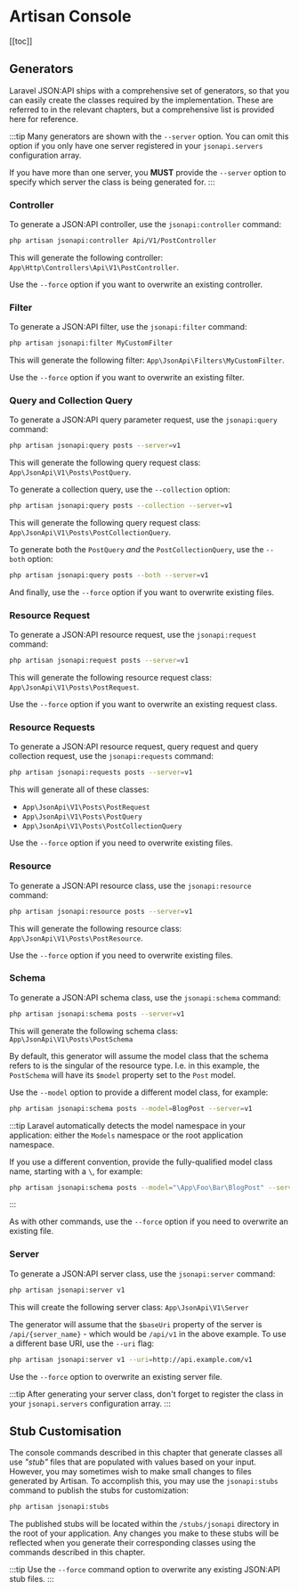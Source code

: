 # Artisan Console

[[toc]]

## Generators

Laravel JSON:API ships with a comprehensive set of generators, so that
you can easily create the classes required by the implementation.
These are referred to in the relevant chapters, but a comprehensive
list is provided here for reference.

:::tip
Many generators are shown with the `--server` option. You can omit this
option if you only have one server registered in your `jsonapi.servers`
configuration array.

If you have more than one server, you **MUST** provide the `--server`
option to specify which server the class is being generated for.
:::

### Controller

To generate a JSON:API controller, use the `jsonapi:controller` command:

```bash
php artisan jsonapi:controller Api/V1/PostController
```

This will generate the following controller:
`App\Http\Controllers\Api\V1\PostController`.

Use the `--force` option if you want to overwrite an existing controller.

### Filter

To generate a JSON:API filter, use the `jsonapi:filter` command:

```bash
php artisan jsonapi:filter MyCustomFilter
```

This will generate the following filter:
`App\JsonApi\Filters\MyCustomFilter`.

Use the `--force` option if you want to overwrite an existing filter.

### Query and Collection Query

To generate a JSON:API query parameter request, use the `jsonapi:query` command:

```bash
php artisan jsonapi:query posts --server=v1
```

This will generate the following query request class:
`App\JsonApi\V1\Posts\PostQuery`.

To generate a collection query, use the `--collection` option:

```bash
php artisan jsonapi:query posts --collection --server=v1
```

This will generate the following query request class:
`App\JsonApi\V1\Posts\PostCollectionQuery`.

To generate both the `PostQuery` *and* the `PostCollectionQuery`, use the
`--both` option:

```bash
php artisan jsonapi:query posts --both --server=v1
```

And finally, use the `--force` option if you want to overwrite existing
files.

### Resource Request

To generate a JSON:API resource request, use the `jsonapi:request` command:

```bash
php artisan jsonapi:request posts --server=v1
```

This will generate the following resource request class:
`App\JsonApi\V1\Posts\PostRequest`.

Use the `--force` option if you want to overwrite an existing request class.

### Resource Requests

To generate a JSON:API resource request, query request and query collection
request, use the `jsonapi:requests` command:

```bash
php artisan jsonapi:requests posts --server=v1
```

This will generate all of these classes:

- `App\JsonApi\V1\Posts\PostRequest`
- `App\JsonApi\V1\Posts\PostQuery`
- `App\JsonApi\V1\Posts\PostCollectionQuery`

Use the `--force` option if you need to overwrite existing files.

### Resource

To generate a JSON:API resource class, use the `jsonapi:resource` command:

```bash
php artisan jsonapi:resource posts --server=v1
```

This will generate the following resource class:
`App\JsonApi\V1\Posts\PostResource`.

Use the `--force` option if you need to overwrite existing files.

### Schema

To generate a JSON:API schema class, use the `jsonapi:schema` command:

```bash
php artisan jsonapi:schema posts --server=v1
```

This will generate the following schema class:
`App\JsonApi\V1\Posts\PostSchema`

By default, this generator will assume the model class that the schema
refers to is the singular of the resource type. I.e. in this example,
the `PostSchema` will have its `$model` property set to the `Post` model.

Use the `--model` option to provide a different model class, for example:

```bash
php artisan jsonapi:schema posts --model=BlogPost --server=v1
```

:::tip
Laravel automatically detects the model namespace in your application:
either the `Models` namespace or the root application namespace.

If you use a different convention, provide the fully-qualified model
class name, starting with a `\`, for example:

```bash
php artisan jsonapi:schema posts --model="\App\Foo\Bar\BlogPost" --server=v1
```
:::

As with other commands, use the `--force` option if you need to overwrite
an existing file.

### Server

To generate a JSON:API server class, use the `jsonapi:server` command:

```bash
php artisan jsonapi:server v1
```

This will create the following server class:
`App\JsonApi\V1\Server`

The generator will assume that the `$baseUri` property of the server is
`/api/{server_name}` - which would be `/api/v1` in the above example.
To use a different base URI, use the `--uri` flag:

```bash
php artisan jsonapi:server v1 --uri=http://api.example.com/v1
```

Use the `--force` option to overwrite an existing server file.

:::tip
After generating your server class, don't forget to register the class
in your `jsonapi.servers` configuration array.
:::

## Stub Customisation

The console commands described in this chapter that generate classes all
use *"stub"* files that are populated with values based on your input.
However, you may sometimes wish to make small changes to files generated
by Artisan. To accomplish this, you may use the `jsonapi:stubs` command to
publish the stubs for customization:

```bash
php artisan jsonapi:stubs
```

The published stubs will be located within the `/stubs/jsonapi` directory in
the root of your application. Any changes you make to these stubs will be
reflected when you generate their corresponding classes using the
commands described in this chapter.

:::tip
Use the `--force` command option to overwrite any existing JSON:API stub
files.
:::
